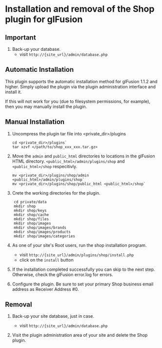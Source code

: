 # Installation and removal of the Shop plugin for glFusion

## Important
1. Back-up your database.
    * visit `http://{site_url}/admin/database.php`

## Automatic Installation
This plugin supports the automatic installation method for glFusion 1.1.2
and higher.  Simply upload the plugin via the plugin administration
interface and install it.

If this will not work for you (due to filesystem permissions, for example),
then you may manually install the plugin.

## Manual Installation
1. Uncompress the plugin tar file into <private_dir>/plugins
    ```
    cd <private_dir>/plugins`
    tar xzvf </path/to/shop_xxx_xxx.tar.gz>
    ```

2. Move the `admin` and `public_html` directories to locations in the glFusion
   HTML directory. `<public_html>/admin/plugins/shop` and 
   `<public_html>/shop` respecitivly.
    ```
    mv <private_dir>/plugins/shop/admin <public_html>/admin/plugins/shop`
    mv <private_dir>/plugins/shop/public_html <public_html>/shop`
    ```

3. Crete the working directories for the plugin.
```
    cd private/data
    mkdir shop
    mkdir shop/keys
    mkdir shop/cache
    mkdir shop/files
    mkdir shop/images
    mkdir shop/images/brands
    mkdir shop/images/products
    mkdir shop/images/categories
```

4. As one of your site's Root users, run the shop installation program.
    - visit `http://{site_url}/admin/plugins/shop/install.php`
    - click on the `install` button

5. If the installation completed successfully you can skip to the next step.
   Otherwise, check the glFusion error.log for errors.

7. Configure the plugin.  Be sure to set your primary Shop business email
   address as Receiver Address #0.

## Removal
1. Back-up your site database, just in case.
    - visit `http://{site_url}/admin/database.php`
 
2. Visit the plugin administration area of your site and delete the Shop plugin.
